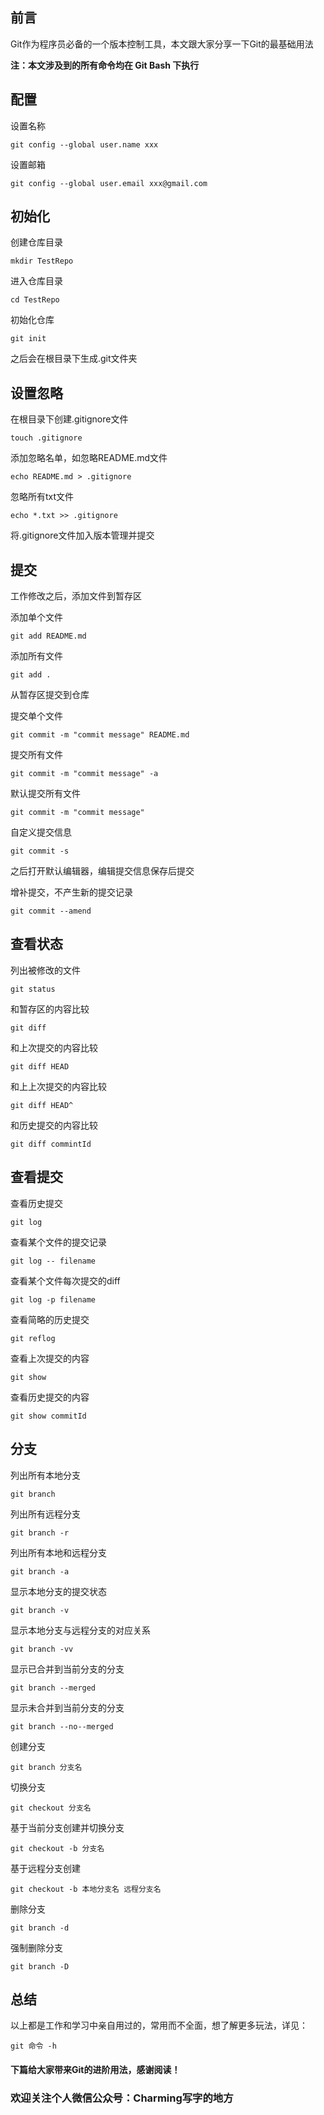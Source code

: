 ## 前言

Git作为程序员必备的一个版本控制工具，本文跟大家分享一下Git的最基础用法  

**注：本文涉及到的所有命令均在 Git Bash 下执行**

## 配置

设置名称

```
git config --global user.name xxx
```

设置邮箱

```
git config --global user.email xxx@gmail.com
```

## 初始化

创建仓库目录

```
mkdir TestRepo
```
进入仓库目录

```
cd TestRepo
```
初始化仓库

```
git init
```
之后会在根目录下生成.git文件夹

## 设置忽略

在根目录下创建.gitignore文件

```
touch .gitignore
```

添加忽略名单，如忽略README.md文件

```
echo README.md > .gitignore
```
忽略所有txt文件

```
echo *.txt >> .gitignore 
```
将.gitignore文件加入版本管理并提交

## 提交
工作修改之后，添加文件到暂存区

添加单个文件

```
git add README.md
```
添加所有文件

```
git add .
```
从暂存区提交到仓库

提交单个文件

```
git commit -m "commit message" README.md
```

提交所有文件

```
git commit -m "commit message" -a
```
默认提交所有文件

```
git commit -m "commit message"
```
自定义提交信息

```
git commit -s
```
之后打开默认编辑器，编辑提交信息保存后提交

增补提交，不产生新的提交记录

```
git commit --amend
```

## 查看状态

列出被修改的文件

```
git status
```
和暂存区的内容比较

```
git diff
```
和上次提交的内容比较

```
git diff HEAD
```
和上上次提交的内容比较

```
git diff HEAD^
```
和历史提交的内容比较

```
git diff commintId
```

## 查看提交

查看历史提交

```
git log
```
查看某个文件的提交记录

```
git log -- filename
```
查看某个文件每次提交的diff

```
git log -p filename
```

查看简略的历史提交

```
git reflog
```
查看上次提交的内容

```
git show
```
查看历史提交的内容

```
git show commitId
```

## 分支

列出所有本地分支

```
git branch
```
列出所有远程分支

```
git branch -r
```
列出所有本地和远程分支

```
git branch -a
```
显示本地分支的提交状态

```
git branch -v
```
显示本地分支与远程分支的对应关系

```
git branch -vv
```
显示已合并到当前分支的分支

```
git branch --merged
```
显示未合并到当前分支的分支

```
git branch --no--merged
```

创建分支
```
git branch 分支名
```
切换分支
```
git checkout 分支名
```
基于当前分支创建并切换分支

```
git checkout -b 分支名
```
基于远程分支创建

```
git checkout -b 本地分支名 远程分支名
```
删除分支

```
git branch -d
```
强制删除分支

```
git branch -D
```

## 总结

以上都是工作和学习中亲自用过的，常用而不全面，想了解更多玩法，详见：

```
git 命令 -h
```
#### **下篇给大家带来Git的进阶用法，感谢阅读！**


### 欢迎关注个人微信公众号：Charming写字的地方

















